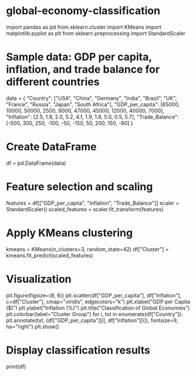 # global-economy-classification
import pandas as pd
from sklearn.cluster import KMeans
import matplotlib.pyplot as plt
from sklearn.preprocessing import StandardScaler

# Sample data: GDP per capita, inflation, and trade balance for different countries
data = {
    "Country": ["USA", "China", "Germany", "India", "Brazil", "UK", "France", "Russia", "Japan", "South Africa"],
    "GDP_per_capita": [65000, 10000, 50000, 2500, 9000, 47000, 45000, 12000, 40000, 7000],
    "Inflation": [2.5, 1.8, 2.0, 5.2, 4.1, 1.9, 1.8, 5.0, 0.5, 5.7],
    "Trade_Balance": [-500, 300, 250, -100, -50, -150, 50, 200, 150, -80]
}

# Create DataFrame
df = pd.DataFrame(data)

# Feature selection and scaling
features = df[["GDP_per_capita", "Inflation", "Trade_Balance"]]
scaler = StandardScaler()
scaled_features = scaler.fit_transform(features)

# Apply KMeans clustering
kmeans = KMeans(n_clusters=3, random_state=42)
df["Cluster"] = kmeans.fit_predict(scaled_features)

# Visualization
plt.figure(figsize=(8, 6))
plt.scatter(df["GDP_per_capita"], df["Inflation"], c=df["Cluster"], cmap="viridis", edgecolors="k")
plt.xlabel("GDP per Capita ($)")
plt.ylabel("Inflation (%)")
plt.title("Classification of Global Economies")
plt.colorbar(label="Cluster Group")
for i, txt in enumerate(df["Country"]):
    plt.annotate(txt, (df["GDP_per_capita"][i], df["Inflation"][i]), fontsize=9, ha="right")
plt.show()

# Display classification results
print(df)
